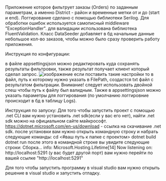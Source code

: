 Приложение которое фильтрует заказы (Orders) по заданным параметрам, а именно District - район и временные метки от и до (start и end).
Логгирование сделано с помощью библиотеки Serilog.
Для обработки ошибок используется самописный middleware "ExceptionHandler".
для валидации использована библиотека FluentValidation.
Класс DataSeeder добавляет в бд начальные данные небольшое кол-во заказов, чтобы можно было сразу проверить работу приложения.

Инструкция по конфигурации:

в файле appsettingsjson можно редактировать куда сохранять результаты фильтровки, также результат получает клиент который сделал запрос.
![изображение](https://github.com/user-attachments/assets/3f9e8691-2f30-480c-80bf-b1dd9ebbb10f)
если поставить такие настройки то в файл, путь к которому нужно указать в FilePath, создастся txt файл с результатом фильтрации.
Внимание! следует использовать двойной слеш чтобы путь к файлу был валидным.
Также в appsettingsjson можно указать параметры для логгирования (по умолчанию логгировние происходит в бд в таблицу Logs).



Инструкция по запуску:
Для того чтобы запустить проект с помощью .net CLI вам нужно установить .net sdk(если у вас его нет), найти .net sdk можно на официальном сайте майкрософт. 
https://dotnet.microsoft.com/en-us/download - ссылка на скачивание .net sdk.
после установки вам нужно открыть командную строку и набрать следующие команды:
cd <#ваш путь к папке с проектом>
dotnet build
dotnet run
после этого в командной строке вы увидите следующие строки: 
Сборка…
info: Microsoft.Hosting.Lifetime[14]
Now listening on: http://localhost:5291 (у вас будет другой порт)
вам нужно перейти по вашей ссылке "http://localhost:5291"

Для того чтобы запустить программу в visual studio вам нужно открыть решение в visual studio и запустить отладку.
